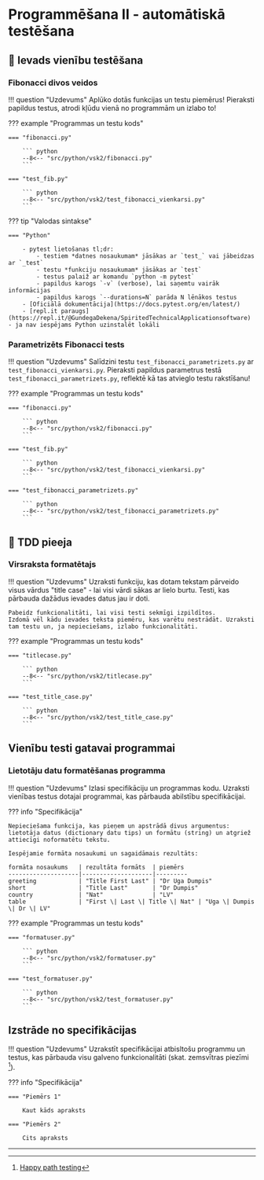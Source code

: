 # Programmēšana II - automātiskā testēšana

## :small_orange_diamond: Ievads vienību testēšana

### Fibonacci divos veidos

!!! question "Uzdevums"
    Aplūko dotās funkcijas un testu piemērus! Pieraksti papildus testus, atrodi kļūdu vienā no programmām un izlabo to!

??? example "Programmas un testu kods"

    === "fibonacci.py"

        ``` python
        --8<-- "src/python/vsk2/fibonacci.py"
        ```

    === "test_fib.py"

        ``` python
        --8<-- "src/python/vsk2/test_fibonacci_vienkarsi.py"
        ``` 

??? tip "Valodas sintakse"

    === "Python"

        - pytest lietošanas tl;dr: 
            - testiem *datnes nosaukumam* jāsākas ar `test_` vai jābeidzas ar `_test`
            - testu *funkciju nosaukumam* jāsākas ar `test`
            - testus palaiž ar komandu `python -m pytest`
            - papildus karogs `-v` (verbose), lai saņemtu vairāk informācijas
            - papildus karogs `--durations=N` parāda N lēnākos testus
        - [Oficiālā dokumentācija](https://docs.pytest.org/en/latest/)
        - [repl.it paraugs](https://repl.it/@GundegaDekena/SpiritedTechnicalApplicationsoftware) - ja nav iespējams Python uzinstalēt lokāli

### Parametrizēts Fibonacci tests

!!! question "Uzdevums"
    Salīdzini testu `test_fibonacci_parametrizets.py` ar `test_fibonacci_vienkarsi.py`.
    Pieraksti papildus parametrus testā `test_fibonacci_parametrizets.py`, reflektē kā tas atvieglo testu rakstīšanu!

??? example "Programmas un testu kods"

    === "fibonacci.py"

        ``` python
        --8<-- "src/python/vsk2/fibonacci.py"
        ```

    === "test_fib.py"

        ``` python
        --8<-- "src/python/vsk2/test_fibonacci_vienkarsi.py"
        ``` 

    === "test_fibonacci_parametrizets.py"

        ``` python
        --8<-- "src/python/vsk2/test_fibonacci_parametrizets.py"
        ``` 

## :small_orange_diamond: TDD pieeja

### Virsraksta formatētajs

!!! question "Uzdevums"
    Uzraksti funkciju, kas dotam tekstam pārveido visus vārdus "title case" - lai visi vārdi sākas ar lielo burtu. Testi, kas pārbauda dažādus ievades datus jau ir doti.

    Pabeidz funkcionalitāti, lai visi testi sekmīgi izpildītos.
    Izdomā vēl kādu ievades teksta piemēru, kas varētu nestrādāt. Uzraksti tam testu un, ja nepieciešams, izlabo funkcionalitāti.

??? example "Programmas un testu kods"

    === "titlecase.py"

        ``` python
        --8<-- "src/python/vsk2/titlecase.py"
        ```

    === "test_title_case.py"

        ``` python
        --8<-- "src/python/vsk2/test_title_case.py"
        ``` 

## Vienību testi gatavai programmai

### Lietotāju datu formatēšanas programma

!!! question "Uzdevums"
    Izlasi specifikāciju un programmas kodu. Uzraksti vienības testus dotajai programmai, kas pārbauda abilstību specifikācijai.

??? info "Specifikācija"

    Nepieciešama funkcija, kas pieņem un apstrādā divus argumentus: lietotāja datus (dictionary datu tips) un formātu (string) un atgriež attiecīgi noformatētu tekstu.

    Iespējamie formāta nosaukumi un sagaidāmais rezultāts:

    formāta nosaukums   | rezultāta formāts  | piemērs
    --------------------|--------------------|---------
    greeting            | "Title First Last" | "Dr Uga Dumpis" 
    short               | "Title Last"       | "Dr Dumpis"
    country             | "Nat"              | "LV"
    table               | "First \| Last \| Title \| Nat" | "Uga \| Dumpis \| Dr \| LV"

??? example "Programmas un testu kods"

    === "formatuser.py"

        ``` python
        --8<-- "src/python/vsk2/formatuser.py"
        ```

    === "test_formatuser.py"

        ``` python
        --8<-- "src/python/vsk2/test_formatuser.py"
        ``` 

## Izstrāde no specifikācijas

!!! question "Uzdevums"
    Uzrakstīt specifikācijai atbisltošu programmu un testus, kas pārbauda visu galveno funkcionalitāti (skat. zemsvītras piezīmi [^1]).

??? info "Specifikācija"

    === "Piemērs 1"

        Kaut kāds apraksts

    === "Piemērs 2"

        Cits apraksts

----

[^1]: [Happy path testing](https://en.wikipedia.org/wiki/Happy_path)
